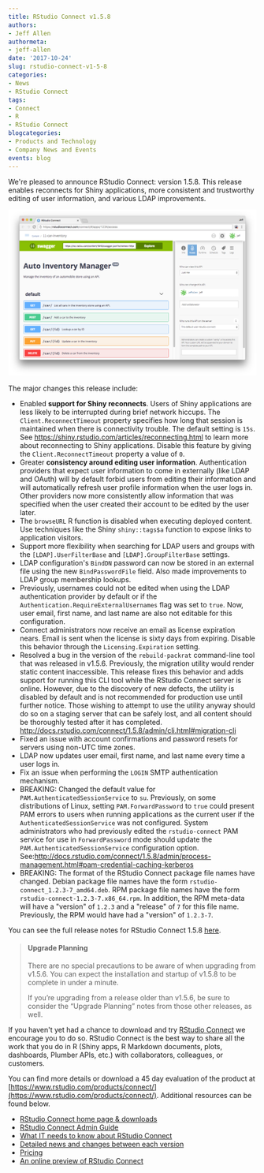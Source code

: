 ```yaml
---
title: RStudio Connect v1.5.8
authors:
- Jeff Allen
authormeta: 
- jeff-allen
date: '2017-10-24'
slug: rstudio-connect-v1-5-8
categories:
- News
- RStudio Connect
tags:
- Connect
- R
- RStudio Connect
blogcategories:
- Products and Technology
- Company News and Events
events: blog
---
```



We're pleased to announce RStudio Connect: version 1.5.8. This release enables reconnects for Shiny applications, more consistent and trustworthy editing of user information, and various LDAP improvements.

![The auto-generated "swagger" interface for a web API written using Plumber.](rsc-154-plumber.png)

The major changes this release include:

 - Enabled **support for Shiny reconnects**. Users of Shiny applications are less likely to be interrupted during brief network hiccups. The `Client.ReconnectTimeout` property specifies how long that session is maintained when there is connectivity trouble. The default setting is `15s`. See https://shiny.rstudio.com/articles/reconnecting.html to learn more about reconnecting to Shiny applications. Disable this feature by giving the `Client.ReconnectTimeout` property a value of `0`.
 - Greater **consistency around editing user information**. Authentication providers that expect user information to come in externally (like LDAP and OAuth) will by default forbid users from editing their information and will automatically refresh user profile information when the user logs in. Other providers now more consistently allow information that was specified when the user created their account to be edited by the user later.
 - The `browseURL` R function is disabled when executing deployed content. Use techniques like the Shiny `shiny::tags$a` function to expose links to application visitors.
 - Support more flexibility when searching for LDAP users and groups with the `[LDAP].UserFilterBase` and `[LDAP].GroupFilterBase` settings.
 - LDAP configuration's `BindDN` password can now be stored in an external file using the new `BindPasswordFile` field. Also made improvements to LDAP group membership lookups.
 - Previously, usernames could not be edited when using the LDAP authentication provider by default or if the `Authentication.RequireExternalUsernames` flag was set to `true`. Now, user email, first name, and last name are also not editable for this configuration.
 - Connect administrators now receive an email as license expiration nears. Email is sent when the license is sixty days from expiring. Disable this behavior through the `Licensing.Expiration` setting.
 - Resolved a bug in the version of the `rebuild-packrat` command-line tool that was released in v1.5.6. Previously, the migration utility would render static content inaccessible. This release fixes this behavior and adds support for running this CLI tool while the RStudio Connect server is online. However, due to the discovery of new defects, the utility is disabled by default and is not recommended for production use until further notice. Those wishing to attempt to use the utility anyway should do so on a staging server that can be safely lost, and all content should be thoroughly tested after it has completed. http://docs.rstudio.com/connect/1.5.8/admin/cli.html#migration-cli
 - Fixed an issue with account confirmations and password resets for servers using non-UTC time zones.
 - LDAP now updates user email, first name, and last name every time a user logs in.
 - Fix an issue when performing the `LOGIN` SMTP authentication mechanism.
 - BREAKING: Changed the default value for `PAM.AuthenticatedSessionService` to `su`. Previously, on some distributions of Linux, setting `PAM.ForwardPassword` to `true` could present PAM errors to users when running applications as the current user if the `AuthenticatedSessionService` was not configured. System administrators who had previously edited the `rstudio-connect` PAM service for use in `ForwardPassword` mode should update the `PAM.AuthenticatedSessionService` configuration option. See:http://docs.rstudio.com/connect/1.5.8/admin/process-management.html#pam-credential-caching-kerberos
 - BREAKING: The format of the RStudio Connect package file names have changed. Debian package file names have the form `rstudio-connect_1.2.3-7_amd64.deb`. RPM package file names have the form `rstudio-connect-1.2.3-7.x86_64.rpm`. In addition, the RPM meta-data will have a "version" of `1.2.3` and a "release" of `7` for this file name. Previously, the RPM would have had a "version" of `1.2.3-7`.

You can see the full release notes for RStudio Connect 1.5.8 [here](http://docs.rstudio.com/connect/1.5.8/news/).

> #### Upgrade Planning
> There are no special precautions to be aware of when upgrading from v1.5.6. You can expect the installation and startup of v1.5.8 to be complete in under a minute. 
>
> If you’re upgrading from a release older than v1.5.6, be sure to consider the “Upgrade Planning” notes from those other releases, as well.

If you haven't yet had a chance to download and try [RStudio Connect](https://rstudio.com/products/connect) we encourage you to do so. RStudio Connect is the best way to share all the work that you do in R (Shiny apps, R Markdown documents, plots, dashboards, Plumber APIs, etc.) with collaborators, colleagues, or customers.

You can find more details or download a 45 day evaluation of the product at [https://www.rstudio.com/products/connect/](https://www.rstudio.com/products/connect/). Additional resources can be found below.
 
 - [RStudio Connect home page & downloads](https://www.rstudio.com/products/connect/)
 - [RStudio Connect Admin Guide](http://docs.rstudio.com/connect/admin/)
 - [What IT needs to know about RStudio Connect](https://www.rstudio.com/wp-content/uploads/2016/01/RSC-IT-Q-and-A.pdf)
 - [Detailed news and changes between each version](http://docs.rstudio.com/connect/news/)
 - [Pricing](https://www.rstudio.com/pricing/#ConnectPricing)
 - [An online preview of RStudio Connect](https://beta.rstudioconnect.com/connect/)


